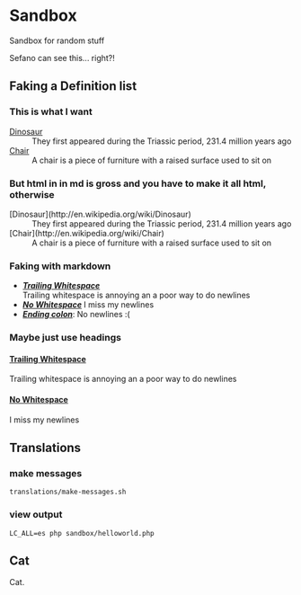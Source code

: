 # Sandbox

Sandbox for random stuff

Sefano can see this... right?!

## Faking a Definition list

### This is what I want

<dl>
  <dt><a href="http://en.wikipedia.org/wiki/Dinosaur">Dinosaur</a></dt>
  <dd>They first appeared during the Triassic period, 231.4 million years ago</dd>
  <dt><a href="http://en.wikipedia.org/wiki/Chair">Chair</a></dt>
  <dd>A chair is a piece of furniture with a raised surface used to sit on</dd>
</dl>

### But html in in md is gross and you have to make it all html, otherwise

<dl>
  <dt>[Dinosaur](http://en.wikipedia.org/wiki/Dinosaur)</dt>
  <dd>They first appeared during the Triassic period, 231.4 million years ago</dd>
  <dt>[Chair](http://en.wikipedia.org/wiki/Chair)</dt>
  <dd>A chair is a piece of furniture with a raised surface used to sit on</dd>
</dl>

### Faking with markdown

* _**[Trailing Whitespace][nope]**_   
  Trailing whitespace is annoying an a poor way to do newlines
* _**[No Whitespace][nope]**_
  I miss my newlines
* _**[Ending colon][nope]**_:
  No newlines :(

### Maybe just use headings

#### [Trailing Whitespace][nope]
Trailing whitespace is annoying an a poor way to do newlines

#### [No Whitespace][nope]
I miss my newlines

[nope]: #nope

## Translations

### make messages

`translations/make-messages.sh`

### view output

`LC_ALL=es php sandbox/helloworld.php`

## Cat

Cat.
